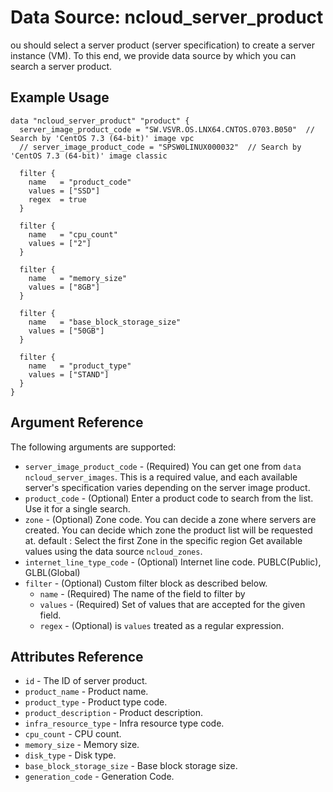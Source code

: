 # Data Source: ncloud_server_product

ou should select a server product (server specification) to create a server instance (VM).
To this end, we provide data source by which you can search a server product.

## Example Usage

```hcl
data "ncloud_server_product" "product" {
  server_image_product_code = "SW.VSVR.OS.LNX64.CNTOS.0703.B050"  // Search by 'CentOS 7.3 (64-bit)' image vpc
  // server_image_product_code = "SPSW0LINUX000032"  // Search by 'CentOS 7.3 (64-bit)' image classic

  filter {
    name   = "product_code"
    values = ["SSD"]
    regex  = true
  }

  filter {
    name   = "cpu_count"
    values = ["2"]
  }

  filter {
    name   = "memory_size"
    values = ["8GB"]
  }

  filter {
    name   = "base_block_storage_size"
    values = ["50GB"]
  }

  filter {
    name   = "product_type"
    values = ["STAND"]
  }
}
```

## Argument Reference

The following arguments are supported:

* `server_image_product_code` - (Required) You can get one from `data ncloud_server_images`. This is a required value, and each available server's specification varies depending on the server image product.
* `product_code` - (Optional) Enter a product code to search from the list. Use it for a single search.
* `zone` - (Optional) Zone code. You can decide a zone where servers are created. You can decide which zone the product list will be requested at. default : Select the first Zone in the specific region
    Get available values using the data source `ncloud_zones`.
* `internet_line_type_code` - (Optional) Internet line code. PUBLC(Public), GLBL(Global)
* `filter` - (Optional) Custom filter block as described below.
  * `name` - (Required) The name of the field to filter by
  * `values` - (Required) Set of values that are accepted for the given field.
  * `regex` - (Optional) is `values` treated as a regular expression.

## Attributes Reference

* `id` - The ID of server product.
* `product_name` - Product name.
* `product_type` - Product type code.
* `product_description` - Product description.
* `infra_resource_type` - Infra resource type code.
* `cpu_count` - CPU count.
* `memory_size` - Memory size.
* `disk_type` - Disk type.
* `base_block_storage_size` - Base block storage size.
* `generation_code` - Generation Code.
